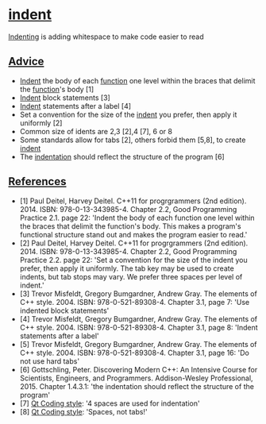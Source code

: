 # [indent](CppIndent.md)

[Indenting](CppIndent.md) is adding whitespace to make code easier to
read

## [Advice](CppAdvice.md)

 * [Indent](CppIndent.md) the body of each [function](CppFunction.md) one level within the braces that delimit the [function](CppFunction.md)'s body [1]
 * [Indent](CppIndent.md) block statements [3]
 * [Indent](CppIndent.md) statements after a label [4]
 * Set a convention for the size of the [indent](CppIndent.md) you prefer, then apply it uniformly [2]
 * Common size of idents are 2,3 [2],4 [7], 6 or 8
 * Some standards allow for tabs [2], others forbid them [5,8], to create [indent](CppIndent.md)
 * The [indentation](CppIndent.md) should reflect the structure of the program [6]

## [References](CppReference.md)

 * [1] Paul Deitel, Harvey Deitel. C++11 for progrgrammers (2nd edition). 2014. ISBN: 978-0-13-343985-4. Chapter 2.2, Good Programming Practice 2.1. page 22: 'Indent the body of each function one level within the braces that delimit the function's body. This makes a program's functional structure stand out and makes the program easier to read.'
 * [2] Paul Deitel, Harvey Deitel. C++11 for progrgrammers (2nd edition). 2014. ISBN: 978-0-13-343985-4. Chapter 2.2, Good Programming Practice 2.2. page 22: 'Set a convention for the size of the indent you prefer, then apply it uniformly. The tab key may be used to create indents, but tab stops may vary. We prefer three spaces per level of indent.'
 * [3] Trevor Misfeldt, Gregory Bumgardner, Andrew Gray. The elements of C++ style. 2004. ISBN: 978-0-521-89308-4. Chapter 3.1, page 7: 'Use indented block statements'
 * [4] Trevor Misfeldt, Gregory Bumgardner, Andrew Gray. The elements of C++ style. 2004. ISBN: 978-0-521-89308-4. Chapter 3.1, page 8: 'Indent statements after a label'
 * [5] Trevor Misfeldt, Gregory Bumgardner, Andrew Gray. The elements of C++ style. 2004. ISBN: 978-0-521-89308-4. Chapter 3.1, page 16: 'Do not use hard tabs'
 * [6] Gottschling, Peter. Discovering Modern C++: An Intensive Course for Scientists, Engineers, and Programmers. Addison-Wesley Professional, 2015. Chapter 1.4.3.1: 'the indentation should reflect the structure of the program'
 * [7] [Qt Coding style](https://wiki.qt.io/Qt_Coding_Style): '4 spaces are used for indentation'
 * [8] [Qt Coding style](https://wiki.qt.io/Qt_Coding_Style): 'Spaces, not tabs!'


